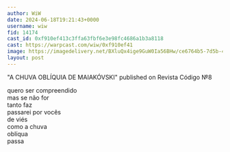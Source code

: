 ```yaml
---
author: WiW
date: 2024-06-18T19:21:43+0000
username: wiw
fid: 14174
cast_id: 0xf910ef413c3ffa63fbf6e3e98fc4686a1b3a8118
cast: https://warpcast.com/wiw/0xf910ef41
image: https://imagedelivery.net/BXluQx4ige9GuW0Ia56BHw/ce6764b5-7d5b-4955-00ae-ecd922bc0d00/original
layout: post
---
```

"A CHUVA OBLÍQUIA DE MAIAKÓVSKI" published on Revista Código №8  
  
quero ser compreendido  
mas se não for  
tanto faz  
passarei por vocês  
de viés  
como a chuva  
oblíqua  
passa  

<img src='https://imagedelivery.net/BXluQx4ige9GuW0Ia56BHw/ce6764b5-7d5b-4955-00ae-ecd922bc0d00/original' alt='' referrerpolicy='no-referrer'/>